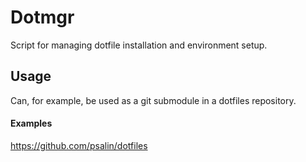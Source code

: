# Dotmgr

Script for managing dotfile installation and environment setup.

## Usage

Can, for example, be used as a git submodule in a dotfiles repository.

#### Examples

https://github.com/psalin/dotfiles
